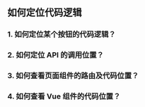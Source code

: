## 如何定位代码逻辑

### 1. 如何定位某个按钮的代码逻辑？

### 2. 如何定位 API 的调用位置？

### 3. 如何查看页面组件的路由及代码位置？

### 4. 如何查看 Vue 组件的代码位置？
